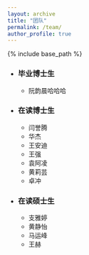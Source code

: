 ```yaml
---
layout: archive
title: "团队"
permalink: /team/
author_profile: true
---
```


{% include base_path %}

- ### 毕业博士生
  - 阮韵晨哈哈哈

- ### 在读博士生
  - 闫誉腾
  - 华杰
  - 王安迪
  - 王强
  - 袁阿凌
  - 黄莉芸
  - 卓冲

- ### 在读硕士生
  - 支雅婷
  - 黄静怡
  - 马运峰
  - 王赫
